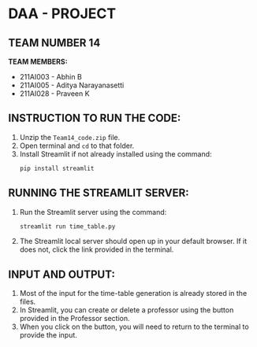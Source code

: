 # DAA - PROJECT

## TEAM NUMBER 14

**TEAM MEMBERS:**
- 211AI003 - Abhin B
- 211AI005 - Aditya Narayanasetti
- 211AI028 - Praveen K

## INSTRUCTION TO RUN THE CODE:

1. Unzip the `Team14_code.zip` file.
2. Open terminal and `cd` to that folder.
3. Install Streamlit if not already installed using the command:
   ```bash
   pip install streamlit
## RUNNING THE STREAMLIT SERVER:

1. Run the Streamlit server using the command:
   ```bash
   streamlit run time_table.py
   
2. The Streamlit local server should open up in your default browser. If it does not, click the link provided in the terminal.

## INPUT AND OUTPUT:

1. Most of the input for the time-table generation is already stored in the files.
2. In Streamlit, you can create or delete a professor using the button provided in the Professor section.
3. When you click on the button, you will need to return to the terminal to provide the input.
